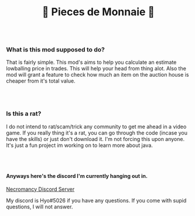 <body>
    <h1 align="center">💸 Pieces de Monnaie 💸</h1>
    <br>
    <br>
    <h3>What is this mod supposed to do?</h3>
    <p>
    That is fairly simple.
    This mod's aims to help you calculate an estimate lowballing price in trades.
    This will help your head from thing alot.
    Also the mod will grant a feature to check how much an item on the auction house is cheaper from it's total value.
    </p>
    <br>
    <br>
    <h3> Is this a rat? </h3>
    <p>
    I do not intend to rat/scam/trick any community to get me ahead in a video game.
    If you really thing it's a rat, you can go through the code (incase you have the skills)
    or just don't download it. I'm not forcing this upon anyone.
    It's just a fun project im working on to learn more about java.
    </p>
    <br>
    <br>
    <h4>Anyways here's the discord I'm currently hanging out in.</h4>
    <a href="https://discord.gg/42CVnx5e8R">Necromancy Discord Server</a>
    <p>My discord is Hyo#5026 if you have any questions. If you come with supid questions, I will not answer.</p>
</body>